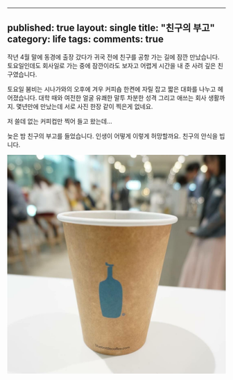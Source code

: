 
---
published: true
layout: single
title: "친구의 부고"
category: life
tags:
comments: true
---
작년 4월 말에 동경에 출장 갔다가 귀국 전에 친구를 공항 가는 길에 잠깐 만났습니다. 토요일인데도 회사일로 가는 중에 잠깐이라도 보자고 어렵게 시간을 내 준 사려 깊은 친구였습니다.

토요일 붐비는 시나가와의 오후에 겨우 커피숍 한켠에 자릴 잡고 짧은 대화를 나누고 헤어졌습니다.
대학 때와 여전한 얼굴 유쾌한 말투 차분한 성격 그리고 애쓰는 회사 생활까지.
몇년만에 만났는데 서로 사진 한장 같이 찍은게 없네요.

저 쓸데 없는 커피컵만 찍어 들고 왔는데...

늦은 밤 친구의 부고를 들었습니다.
인생이 어떻게 이렇게 허망할까요.
친구의 안식을 빕니다.

![coffee_cup_with_junkyu](/images/20180109.jpg)